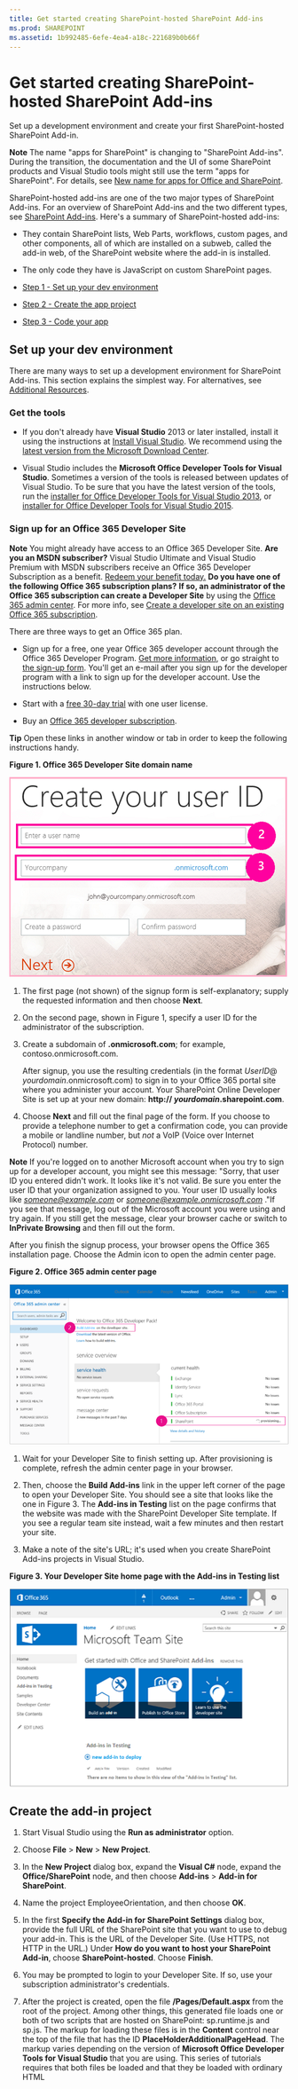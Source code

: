 ```yaml
---
title: Get started creating SharePoint-hosted SharePoint Add-ins
ms.prod: SHAREPOINT
ms.assetid: 1b992485-6efe-4ea4-a18c-221689b0b66f
---
```



# Get started creating SharePoint-hosted SharePoint Add-ins
Set up a development environment and create your first SharePoint-hosted SharePoint Add-in.
 

 **Note**  The name "apps for SharePoint" is changing to "SharePoint Add-ins". During the transition, the documentation and the UI of some SharePoint products and Visual Studio tools might still use the term "apps for SharePoint". For details, see  [New name for apps for Office and SharePoint](new-name-for-apps-for-sharepoint.md#bk_newname).
 

SharePoint-hosted add-ins are one of the two major types of SharePoint Add-ins. For an overview of SharePoint Add-ins and the two different types, see  [SharePoint Add-ins](sharepoint-add-ins.md). Here's a summary of SharePoint-hosted add-ins:
 

- They contain SharePoint lists, Web Parts, workflows, custom pages, and other components, all of which are installed on a subweb, called the add-in web, of the SharePoint website where the add-in is installed.
    
 
- The only code they have is JavaScript on custom SharePoint pages.
    
 
- [Step 1 - Set up your dev environment](get-started-creating-sharepoint-hosted-sharepoint-add-ins.md#Setup) 

- [Step 2 - Create the app project](get-started-creating-sharepoint-hosted-sharepoint-add-ins.md#Create) 

- [Step 3 - Code your app](get-started-creating-sharepoint-hosted-sharepoint-add-ins.md#Code)
 

## Set up your dev environment
<a name="Setup"> </a>

There are many ways to set up a development environment for SharePoint Add-ins. This section explains the simplest way. For alternatives, see  [Additional Resources](#bk_addresources).
 

 

### Get the tools


- If you don't already have  **Visual Studio** 2013 or later installed, install it using the instructions at [Install Visual Studio](http://msdn.microsoft.com/library/da049020-cfda-40d7-8ff4-7492772b620f.aspx). We recommend using the  [latest version from the Microsoft Download Center](https://www.visualstudio.com/downloads/download-visual-studio-vs).
    
 
- Visual Studio includes the  **Microsoft Office Developer Tools for Visual Studio**. Sometimes a version of the tools is released between updates of Visual Studio. To be sure that you have the latest version of the tools, run the [installer for Office Developer Tools for Visual Studio 2013](http://aka.ms/OfficeDevToolsForVS2013), or  [installer for Office Developer Tools for Visual Studio 2015](http://aka.ms/OfficeDevToolsForVS2015). 
    
 

### Sign up for an Office 365 Developer Site
<a name="o365_signup"> </a>


 **Note**   You might already have access to an Office 365 Developer Site. **Are you an MSDN subscriber?** Visual Studio Ultimate and Visual Studio Premium with MSDN subscribers receive an Office 365 Developer Subscription as a benefit. [Redeem your benefit today.](https://msdn.microsoft.com/subscriptions/manage/default.aspx) **Do you have one of the following Office 365 subscription plans?** **If so, an administrator of the Office 365 subscription can create a Developer Site** by using the [Office 365 admin center](https://portal.microsoftonline.com/admin/default.aspx). For more info, see  [Create a developer site on an existing Office 365 subscription](create-a-developer-site-on-an-existing-office-365-subscription.md). 
 

There are three ways to get an Office 365 plan. 
 

 

- Sign up for a free, one year Office 365 developer account through the Office 365 Developer Program.  [Get more information](http://dev.office.com/devprogram), or go straight to  [the sign-up form](https://profile.microsoft.com/RegSysProfileCenter/wizardnp.aspx?wizid=14b845d0-938c-45af-b061-f798fbb4d170). You'll get an e-mail after you sign up for the developer program with a link to sign up for the developer account. Use the instructions below.
    
 
- Start with a  [free 30-day trial](https://portal.microsoftonline.com/Signup/MainSignUp.aspx?OfferId=6881A1CB-F4EB-4db3-9F18-388898DAF510&amp;DL=DEVELOPERPACK) with one user license.
    
 
- Buy an  [Office 365 developer subscription](https://portal.microsoftonline.com/Signup/MainSignUp.aspx?OfferId=C69E7747-2566-4897-8CBA-B998ED3BAB88&amp;DL=DEVELOPERPACK). 
    
 

 **Tip**  Open these links in another window or tab in order to keep the following instructions handy.
 


**Figure 1. Office 365 Developer Site domain name**

 

 
![Page 2 of Sign up form for Office 365 account](../../images/ff384c69-56bf-4ceb-81c3-8b874e2407f0.png)
 

 

 

 

1. The first page (not shown) of the signup form is self-explanatory; supply the requested information and then choose  **Next**.
    
 
2. On the second page, shown in Figure 1, specify a user ID for the administrator of the subscription.
    
 
3. Create a subdomain of  **.onmicrosoft.com**; for example, contoso.onmicrosoft.com.
    
    After signup, you use the resulting credentials (in the format  _UserID_@ _yourdomain_.onmicrosoft.com) to sign in to your Office 365 portal site where you administer your account. Your SharePoint Online Developer Site is set up at your new domain:  **http:// _yourdomain_.sharepoint.com**.
    
 
4. Choose  **Next** and fill out the final page of the form. If you choose to provide a telephone number to get a confirmation code, you can provide a mobile or landline number, but *not*  a VoIP (Voice over Internet Protocol) number.
    
 

    
 **Note**  If you're logged on to another Microsoft account when you try to sign up for a developer account, you might see this message: "Sorry, that user ID you entered didn't work. It looks like it's not valid. Be sure you enter the user ID that your organization assigned to you. Your user ID usually looks like  *someone@example.com*  or *someone@example.onmicrosoft.com*  ."If you see that message, log out of the Microsoft account you were using and try again. If you still get the message, clear your browser cache or switch to  **InPrivate Browsing** and then fill out the form.
 

After you finish the signup process, your browser opens the Office 365 installation page. Choose the Admin icon to open the admin center page.
 

 

**Figure 2. Office 365 admin center page**

 

 
![Screenshot that shows the Office 365 admin center.](../../images/SP15_Office365AdminInset_border.png)
 

 

1. Wait for your Developer Site to finish setting up. After provisioning is complete, refresh the admin center page in your browser.
    
 
2. Then, choose the  **Build Add-ins** link in the upper left corner of the page to open your Developer Site. You should see a site that looks like the one in Figure 3. The **Add-ins in Testing** list on the page confirms that the website was made with the SharePoint Developer Site template. If you see a regular team site instead, wait a few minutes and then restart your site.
    
 
3. Make a note of the site's URL; it's used when you create SharePoint Add-ins projects in Visual Studio.
    
 

**Figure 3. Your Developer Site home page with the Add-ins in Testing list**

 

 
![Screenshot that shows the Developer site homepage.](../../images/SP15_DeveloperSiteHome_border.png)
 

 

 

## Create the add-in project
<a name="Create"> </a>


1. Start Visual Studio using the  **Run as administrator** option.
    
 
2. Choose  **File** > **New** > **New Project**.
    
 
3. In the  **New Project** dialog box, expand the **Visual C#** node, expand the **Office/SharePoint** node, and then choose **Add-ins** > **Add-in for SharePoint**.
    
 
4. Name the project EmployeeOrientation, and then choose  **OK**.
    
 
5. In the first  **Specify the Add-in for SharePoint Settings** dialog box, provide the full URL of the SharePoint site that you want to use to debug your add-in. This is the URL of the Developer Site. (Use HTTPS, not HTTP in the URL.) Under **How do you want to host your SharePoint Add-in**, choose  **SharePoint-hosted**. Choose  **Finish**.
    
 
6. You may be prompted to login to your Developer Site. If so, use your subscription administrator's credentials.
    
 
7. After the project is created, open the file  **/Pages/Default.aspx** from the root of the project. Among other things, this generated file loads one or both of two scripts that are hosted on SharePoint: sp.runtime.js and sp.js. The markup for loading these files is in the **Content** control near the top of the file that has the ID **PlaceHolderAdditionalPageHead**. The markup varies depending on the version of  **Microsoft Office Developer Tools for Visual Studio** that you are using. This series of tutorials requires that both files be loaded and that they be loaded with ordinary HTML **<script>** tags, not **<SharePoint:ScriptLink>** tags. Ensure that the following lines are in the **PlaceHolderAdditionalPageHead** control, *just above*  the line `<meta name="WebPartPageExpansion" content="full" />`:
    
  ```
  <script type="text/javascript" src="/_layouts/15/sp.runtime.js"></script> 
<script type="text/javascript" src="/_layouts/15/sp.js"></script> 

  ```


    Then search the file for any other markup that also loads one or the other of these files and remove the redundant markup. Save and close the file.
    
 

## Code your add-in
<a name="Code"> </a>

For your first SharePoint-hosted SharePoint Add-in, we'll include the classic SharePoint extension: a custom list and list instance.
 

 

1. In  **Solution Explorer**, open the AppManifest.xml file.
    
 
2. When the manifest designer opens, add a space between the words in the  **Title** field so that it readsEmployee Orientation. (Do  *not*  change the **Name** field.)
    
 
3. Save and close the file.
    
 
4. Right-click the project in  **Solution Explorer** and choose **Add** > **New Folder**. Name the folder Lists.
    
 
5. Right-click the new folder and choose  **Add** > **New Item**. The  **Add New Item** dialog opens to the **Office/SharePoint** node.
    
 
6. Choose  **List**. Give it the name NewEmployeeOrientation, and then choose  **Add**. 
    
 
7. On the  **Choose List Settings** page of the **SharePoint Customization Wizard**, leave the list display name at the default  **NewEmployeeOrientation**, choose the  **Create a customizable list template and a list instance of it** option button, and choose **Default (Custom List)** on the drop-down list. Then choose **Finish**.
    
 
8. The wizard creates a  **NewEmployeeOrientation** list template with a child list instance named **NewEmployeeOrientationInstance**. A list designer may open. It is used in a later step.
    
 
9. Expand the  **NewEmployeeOrientationInstance** node in **Solution Explorer**, if it isn't already, so that you can clearly distinguish the elements.xml file that is a child of the list  *instance*  from the elements.xml file that is a child of the list *template*  .
    
    **Lists node in Solution Explorer**

 

     ![List folder with child NewEmployeeOrientation template, which itself has three children; a NewEmployeeOrientationInstance, an elements.xml file, and a schema.xml file. The instance itself has a child named elements.xml.](../../images/10e5d116-d24b-4a44-bfff-cfbf2f971b1e.PNG)
 

    
    
 
10. Open the elements.xml child of the  **NewEmployeeOrientation** list template.
    
 
11. Add spaces to the  **DisplayName** attribute (not the **Name** attribute) to make it friendlier:"New Employee Orientation".
    
 
12. Set the  **Description** attribute to"Orientation information about new employees."
    
 
13. Leave all other attributes at their default, save the file and close it.
    
 
14. If the list designer is not open, choose the  **NewEmployeeOrientation** node in **Solution Explorer**.
    
 
15. Open the  **List** tab of the designer. This tab is used to set certain values for the list *instance*  , not the list *template*  , but it has some default values that it inherited from the template.
    
 
16. Change the values on this tab to the following:
    
      -  **Title**: New Employees in Seattle
    
 
  -  **List URL**: Lists/NewEmployeesInSeattle
    
 
  -  **Description**: The new employees in Seattle.
    
 

     Leave the check boxes at their default status, save the file, and close the designer.
    
 
17. The list instance may have its old name in  **Solution Explorer**. If so, open the shortcut menu for  **NewEmployeeOrientationInstance**, choose  **Rename**, and change the name to NewEmployeesInSeattle.
    
 
18. Open the schema.xml file.
    
 
19. In the  **View** element whose **BaseViewID** value is "0", replace the existing **ViewFields** element with the following markup. (Use exactly this GUID for the **FieldRef** named `Title`.)
    
     *Line breaks may come at odd places in this autogenerated schema.xml file. Be sure you have found the matching begin and end tags for the  **ViewFields** element. Add line breaks to improve readability.* 
    


  ```
  <ViewFields>
  <FieldRef Name="Title" ID="{fa564e0f-0c70-4ab9-b863-0177e6ddd247}" DisplayName="Employee" />
 </ViewFields>
  ```

20. Still in the schema.xml file, in the  **View** element whose **BaseViewID** value is "1", replace the existing **ViewFields** element with the following markup. (Use exactly this GUID for the **FieldRef** named `LinkTitle`.)
    
  ```
  <ViewFields>
  <FieldRef Name="LinkTitle" ID="{82642ec8-ef9b-478f-acf9-31f7d45fbc31}" DisplayName="Employee" />
</ViewFields>
  ```

21. Save and close the schema.xml file.
    
 
22. Open the elements.xml file that is a child of the list  *instance*  **NewEmployeesInSeattle** (not the elements.xml that is a child of the list *template*  **NewEmployeeOrientation**).
    
 
23. In this file, populate the list with some initial data. You do this by adding the following  **Data** element markup as a child element of the **ListInstance** element.
    
  ```
  <Data>
  <Rows>
    <Row>
      <Field Name="Title">Tom Higginbotham</Field>
    </Row>
    <Row>
      <Field Name="Title">Satomi Hayakawa</Field>
    </Row>
    <Row>
      <Field Name="Title">Cassi Hicks</Field>
    </Row>
    <Row>
      <Field Name="Title">Lertchai Treetawatchaiwong</Field>
    </Row>
  </Rows>
</Data>
  ```

24. Save and close the file.
    
 
25. In  **Solution Explorer**, double-click  **Feature1** to open the Feature designer. In the designer, set the **Title** toNew Employee Orientation Components and set the **Description** toLists and other components for getting employees oriented to the company. Save the file, and close the designer.
    
 
26. If the  **Feature1** in **Solution Explorer** has not been automatically renamed, open its shortcut menu, choose **Rename**, and rename it NewEmployeeOrientationComponents.
    
 
27. Open the Default.aspx file.
    
 
28. Find the ASP.NET  **Content** element with the ID **PlaceHolderPageTitleInTitleArea**. Replace the default string "Page Title" with "New Employees by Location".
    
 
29. Find the ASP.NET  **Content** element with the ID **PlaceHolderMain**.  *Replace*  its contents with the following markup. The ` _spPageContextInfo` is a JavaScript object that SharePoint automatically includes in the page. It's `webAbsoluteUrl` property returns the URL of the add-in web.
    
  ```XML
    <p><asp:HyperLink runat="server" 
    NavigateUrl="JavaScript:window.location = _spPageContextInfo.webAbsoluteUrl + '/Lists/NewEmployeesInSeattle/AllItems.aspx';" 
    Text="New Employees in Seattle" /></p>

  ```


## Run the add-in and test the list
<a name="Code"> </a>


 

 

1. Use the F5 key to deploy and run your add-in. Visual Studio makes a temporary installation of the add-in on your test SharePoint site and immediately runs the add-in. (To find out how end users run an installed SharePoint Add-in, see  [Next Steps](#Nextsteps).)
    
 
2. When the add-in's default page opens, choose the  **New Employees in Seattle** link to open the custom list instance.
    
    **Default page and list view page**

 

     ![The add-in's default page is shown with its title New Employees by Location. There is a link labeled New Employees in Seattle. An arrow from this link points to the list view page for the list. It is titled New Employees in Seattle, with the list below.](../../images/9dc5cefe-083a-4807-bee6-473001f23db9.png)
 

    
    
 
3. Add and delete items from the list.
    
 
4. To end the debugging session, close the browser window or stop debugging in Visual Studio. Each time that you press F5, Visual Studio will retract the previous version of the add-in and install the latest one.
    
 
5. You will work with this add-in and Visual Studio solution in other articles, and it's a good practice to retract the add-in one last time when you are done working with it for a while. Right-click the project in  **Solution Explorer** and choose **Retract**.
    
 

## 
<a name="Nextsteps"> </a>

So far, there isn't much orientation information in the list. We'll add some in later articles in this series. But first, take a brief break from coding to learn about deploying SharePoint Add-ins in  [Deploy and install a SharePoint-hosted SharePoint Add-in](deploy-and-install-a-sharepoint-hosted-sharepoint-add-in.md).
 

 

